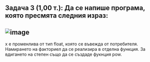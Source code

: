 Задача 3 (1,00 т.):
Да се напише програма, която пресмята следния израз:
----------------------------------------------------------------------
![image](https://github.com/Lyubo11/FMI-Computer-Sciences/assets/99593439/45b9c051-94e0-4cb7-8456-4fabada5ea65)
----------------------------------------------------------------------
х е променлива от тип float, която се въвежда от потребителя. 
Намирането на факториел да се реализира в отделна функция. 
За вдигането на степен също да се създаде фукнция pow.
